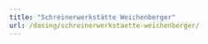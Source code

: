 ```yaml
---
title: "Schreinerwerkstätte Weichenberger"
url: /dasing/schreinerwerkstaette-weichenberger/
---
```

